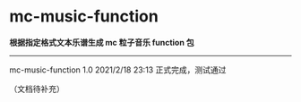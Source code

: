 # mc-music-function

**根据指定格式文本乐谱生成 mc 粒子音乐 function 包**

---

mc-music-function 1.0
2021/2/18 23:13
正式完成，测试通过

（文档待补充）
